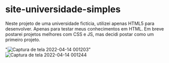 # site-universidade-simples

Neste projeto de uma universidade fictícia, utilizei apenas HTML5 para desenvolver. Apenas para testar meus conhecimentos em HTML. Em breve postarei projetos melhores com CSS e JS, mas decidi postar como um primeiro projeto.

"![Captura de tela 2022-04-14 001203](https://user-images.githubusercontent.com/98609056/163306411-0c539229-67ea-4892-829f-08bdc7f9f296.png)"
![Captura de tela 2022-04-14 001244](https://user-images.githubusercontent.com/98609056/163306878-040b1bbe-baae-4f1d-b2be-6dc216e4af74.png)
